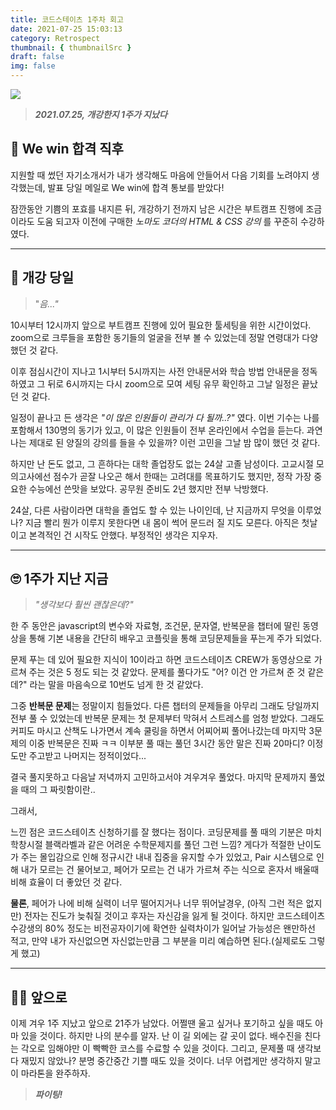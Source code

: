 ```yaml
---
title: 코드스테이츠 1주차 회고
date: 2021-07-25 15:03:13
category: Retrospect
thumbnail: { thumbnailSrc }
draft: false
img: false
---
```


![](<https://images.velog.io/images/shren/post/d4ec56e6-a12a-4013-a909-c56123061e3b/1%EC%A3%BC%EC%B0%A8%20%ED%9A%8C%EA%B3%A0(1).gif>)

> **_2021.07.25, 개강한지 1주가 지났다_**

## 🎉 We win 합격 직후

지원할 때 썼던 자기소개서가 내가 생각해도 마음에 안들어서 다음 기회를 노려야지 생각했는데, 발표 당일 메일로 We win에 합격 통보를 받았다!

잠깐동안 기쁨의 포효를 내지른 뒤, 개강하기 전까지 남은 시간은 부트캠프 진행에 조금이라도 도움 되고자 이전에 구매한 _노마도 코더의 HTML & CSS 강의_ 를 꾸준히 수강하였다.

---

## 🏁 개강 당일

> "_음..."_

10시부터 12시까지 앞으로 부트캠프 진행에 있어 필요한 툴세팅을 위한 시간이었다. zoom으로 크루들을 포함한 동기들의 얼굴을 전부 볼 수 있었는데 정말 연령대가 다양했던 것 같다.

이후 점심시간이 지나고 1시부터 5시까지는 사전 안내문서와 학습 방법 안내문을 정독하였고 그 뒤로 6시까지는 다시 zoom으로 모여 세팅 유무 확인하고 그날 일정은 끝났던 것 같다.

일정이 끝나고 든 생각은 _"이 많은 인원들이 관리가 다 될까..?"_ 였다.
이번 기수는 나를 포함해서 130명의 동기가 있고, 이 많은 인원들이 전부 온라인에서 수업을 듣는다. 과연 나는 제대로 된 양질의 강의를 들을 수 있을까? 이런 고민을 그날 밤 많이 했던 것 같다.

하지만 난 돈도 없고, 그 흔하다는 대학 졸업장도 없는 24살 고졸 남성이다.
고교시절 모의고사에선 점수가 곧잘 나오곤 해서 한때는 고려대를 목표하기도 했지만, 정작 가장 중요한 수능에선 쓴맛을 보았다. 공무원 준비도 2년 했지만 전부 낙방했다.

24살, 다른 사람이라면 대학을 졸업도 할 수 있는 나이인데, 난 지금까지 무엇을 이루었나? 지금 빨리 뭔가 이루지 못한다면 내 몸이 썩어 문드러 질 지도 모른다.
아직은 첫날이고 본격적인 건 시작도 안했다. 부정적인 생각은 지우자.

---

## 🙄 1주가 지난 지금

> _"생각보다 훨씬 괜찮은데?"_

한 주 동안은 javascript의 변수와 자료형, 조건문, 문자열, 반복문을 챕터에 딸린 동영상을 통해 기본 내용을 간단히 배우고 코플릿을 통해 코딩문제들을 푸는게 주가 되었다.

문제 푸는 데 있어 필요한 지식이 10이라고 하면 코드스테이츠 CREW가 동영상으로 가르쳐 주는 것은 5 정도 되는 것 같았다. 문제를 풀다가도 "어? 이건 안 가르쳐 준 것 같은데?" 라는 말을 마음속으로 10번도 넘게 한 것 같았다.

그중 **반복문 문제**는 정말이지 힘들었다. 다른 챕터의 문제들을 아무리 그래도 당일까지 전부 풀 수 있었는데 반복문 문제는 첫 문제부터 막혀서 스트레스를 엄청 받았다.
그래도 커피도 마시고 산책도 나가면서 계속 쿨링을 하면서 어찌어찌 풀어나갔는데
마지막 3문제의 이중 반복문은 진짜 ㅋㅋ 이부분 풀 때는 풀던 3시간 동안 말은 진짜 20마디? 이정도만 주고받고 나머지는 정적이었다...

결국 풀지못하고 다음날 저녁까지 고민하고서야 겨우겨우 풀었다.
마지막 문제까지 풀었을 때의 그 짜릿함이란..

그래서,

느낀 점은 코드스테이츠 신청하기를 잘 했다는 점이다.
코딩문제를 풀 때의 기분은 마치 학창시절 블랙라벨과 같은 어려운 수학문제지를 풀던 그런 느낌? 게다가 적절한 난이도가 주는 몰입감으로 인해 정규시간 내내 집중을 유지할 수가 있었고, Pair 시스템으로 인해 내가 모르는 건 물어보고, 페어가 모르는 건 내가 가르쳐 주는 식으로 혼자서 배울때 비해 효율이 더 좋았던 것 같다.

**물론**, 페어가 나에 비해 실력이 너무 떨어지거나 너무 뛰어날경우, (아직 그런 적은 없지만) 전자는 진도가 늦춰질 것이고 후자는 자신감을 잃게 될 것이다.
하지만 코드스테이츠 수강생의 80% 정도는 비전공자이기에 확연한 실력차이가 일어날 가능성은 왠만하선 적고, 만약 내가 자신없으면 자신없는만큼 그 부분을 미리 예습하면 된다.(실제로도 그렇게 했고)

---

## 🐱‍👤 앞으로

이제 겨우 1주 지났고 앞으로 21주가 남았다.
어쩔땐 울고 싶거나 포기하고 싶을 때도 아마 있을 것이다. 하지만 나의 분수를 알자. 난 이 길 외에는 갈 곳이 없다. 배수진을 친다는 각오로 임해야만 이 빡빡한 코스를 수료할 수 있을 것이다. 그리고, 문제풀 때 생각보다 재밌지 않았나?
분명 중간중간 기쁠 때도 있을 것이다. 너무 어렵게만 생각하지 말고 이 마라톤을 완주하자.

> _**파이팅!**_
